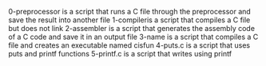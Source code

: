 0-preprocessor is a script that runs a C file through the preprocessor and save the result into another file
1-compileris a script that compiles a C file but does not link
2-assembler is a script that generates the assembly code of a C code and save it in an output file
3-name is  a script that compiles a C file and creates an executable named cisfun
4-puts.c is a script that uses puts and printf functions
5-printf.c is a script that writes using printf
